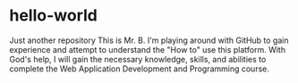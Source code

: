 # hello-world
Just another repository
This is Mr. B. I'm playing around with GitHub to gain experience and attempt to understand the "How to" use this platform.
With God's help, I will gain the necessary knowledge, skills, and abilities to complete the Web Application Development and Programming course.
